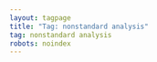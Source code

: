 ```yaml
---
layout: tagpage
title: "Tag: nonstandard analysis"
tag: nonstandard analysis
robots: noindex
---
```

